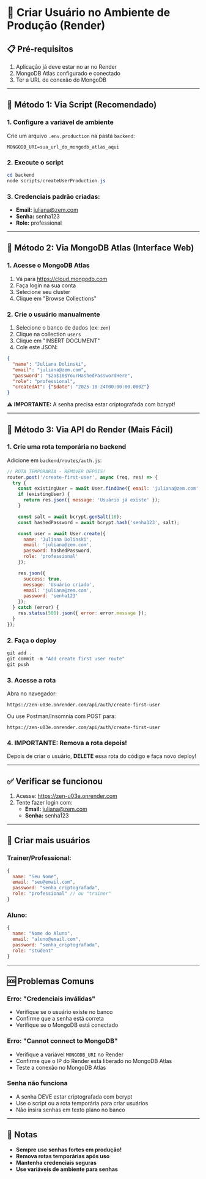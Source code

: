 # 🚀 Criar Usuário no Ambiente de Produção (Render)

## 📋 Pré-requisitos

1. Aplicação já deve estar no ar no Render
2. MongoDB Atlas configurado e conectado
3. Ter a URL de conexão do MongoDB

---

## 🔧 Método 1: Via Script (Recomendado)

### 1. Configure a variável de ambiente

Crie um arquivo `.env.production` na pasta `backend`:

```env
MONGODB_URI=sua_url_do_mongodb_atlas_aqui
```

### 2. Execute o script

```powershell
cd backend
node scripts/createUserProduction.js
```

### 3. Credenciais padrão criadas:

- **Email:** juliana@zem.com
- **Senha:** senha123
- **Role:** professional

---

## 🔧 Método 2: Via MongoDB Atlas (Interface Web)

### 1. Acesse o MongoDB Atlas

1. Vá para https://cloud.mongodb.com
2. Faça login na sua conta
3. Selecione seu cluster
4. Clique em "Browse Collections"

### 2. Crie o usuário manualmente

1. Selecione o banco de dados (ex: `zen`)
2. Clique na collection `users`
3. Clique em "INSERT DOCUMENT"
4. Cole este JSON:

```json
{
  "name": "Juliana Dolinski",
  "email": "juliana@zem.com",
  "password": "$2a$10$YourHashedPasswordHere",
  "role": "professional",
  "createdAt": {"$date": "2025-10-24T00:00:00.000Z"}
}
```

⚠️ **IMPORTANTE:** A senha precisa estar criptografada com bcrypt!

---

## 🔧 Método 3: Via API do Render (Mais Fácil)

### 1. Crie uma rota temporária no backend

Adicione em `backend/routes/auth.js`:

```javascript
// ROTA TEMPORÁRIA - REMOVER DEPOIS!
router.post('/create-first-user', async (req, res) => {
  try {
    const existingUser = await User.findOne({ email: 'juliana@zem.com' });
    if (existingUser) {
      return res.json({ message: 'Usuário já existe' });
    }

    const salt = await bcrypt.genSalt(10);
    const hashedPassword = await bcrypt.hash('senha123', salt);

    const user = await User.create({
      name: 'Juliana Dolinski',
      email: 'juliana@zem.com',
      password: hashedPassword,
      role: 'professional'
    });

    res.json({ 
      success: true, 
      message: 'Usuário criado',
      email: 'juliana@zem.com',
      password: 'senha123'
    });
  } catch (error) {
    res.status(500).json({ error: error.message });
  }
});
```

### 2. Faça o deploy

```powershell
git add .
git commit -m "Add create first user route"
git push
```

### 3. Acesse a rota

Abra no navegador:
```
https://zen-u03e.onrender.com/api/auth/create-first-user
```

Ou use Postman/Insomnia com POST para:
```
https://zen-u03e.onrender.com/api/auth/create-first-user
```

### 4. IMPORTANTE: Remova a rota depois!

Depois de criar o usuário, **DELETE** essa rota do código e faça novo deploy!

---

## ✅ Verificar se funcionou

1. Acesse: https://zen-u03e.onrender.com
2. Tente fazer login com:
   - **Email:** juliana@zem.com
   - **Senha:** senha123

---

## 🔐 Criar mais usuários

### Trainer/Professional:
```javascript
{
  name: "Seu Nome",
  email: "seu@email.com",
  password: "senha_criptografada",
  role: "professional" // ou "trainer"
}
```

### Aluno:
```javascript
{
  name: "Nome do Aluno",
  email: "aluno@email.com",
  password: "senha_criptografada",
  role: "student"
}
```

---

## 🆘 Problemas Comuns

### Erro: "Credenciais inválidas"
- Verifique se o usuário existe no banco
- Confirme que a senha está correta
- Verifique se o MongoDB está conectado

### Erro: "Cannot connect to MongoDB"
- Verifique a variável `MONGODB_URI` no Render
- Confirme que o IP do Render está liberado no MongoDB Atlas
- Teste a conexão no MongoDB Atlas

### Senha não funciona
- A senha DEVE estar criptografada com bcrypt
- Use o script ou a rota temporária para criar usuários
- Não insira senhas em texto plano no banco

---

## 📝 Notas

- **Sempre use senhas fortes em produção!**
- **Remova rotas temporárias após uso**
- **Mantenha credenciais seguras**
- **Use variáveis de ambiente para senhas**
